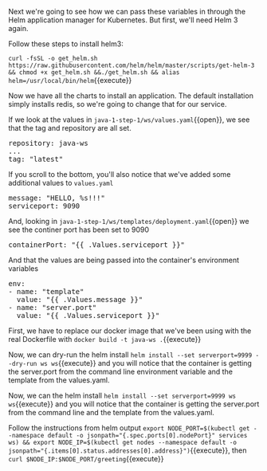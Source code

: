 Next we're going to see how we can pass these variables in through the Helm application manager for Kubernetes.  But first, we'll need Helm 3 again.

Follow these steps to install helm3:

`curl -fsSL -o get_helm.sh https://raw.githubusercontent.com/helm/helm/master/scripts/get-helm-3 && chmod +x get_helm.sh &&./get_helm.sh && alias helm=/usr/local/bin/helm`{{execute}}

Now we have all the charts to install an application.  The default installation simply installs redis, so we're going to change that for our service.

If we look at the values in `java-1-step-1/ws/values.yaml`{{open}}, we see that the tag and repository are all set.
<pre>
repository: java-ws
...
tag: "latest"
</pre>

If you scroll to the bottom, you'll also notice that we've added some additional values to `values.yaml`
<pre>
message: "HELLO, %s!!!"
serviceport: 9090
</pre>

And, looking in `java-1-step-1/ws/templates/deployment.yaml`{{open}} we see the continer port has been set to 9090
<pre>
containerPort: "{{ .Values.serviceport }}"
</pre>

And that the values are being passed into the container's environment variables
<pre>
env:
- name: "template"
  value: "{{ .Values.message }}"
- name: "server.port"
  value: "{{ .Values.serviceport }}"
</pre>

First, we have to replace our docker image that we've been using with the real Dockerfile with `docker build -t java-ws .`{{execute}}

Now, we can dry-run the helm install `helm install --set serverport=9999 --dry-run ws ws`{{execute}}  and you will notice that the container is getting the server.port from the command line environment variable and the template from the values.yaml.

Now, we can the helm install `helm install --set serverport=9999 ws ws`{{execute}}  and you will notice that the container is getting the server.port from the command line and the template from the values.yaml.

Follow the instructions from helm output `export NODE_PORT=$(kubectl get --namespace default -o jsonpath="{.spec.ports[0].nodePort}" services ws) && export NODE_IP=$(kubectl get nodes --namespace default -o jsonpath="{.items[0].status.addresses[0].address}")`{{execute}}, then `curl $NODE_IP:$NODE_PORT/greeting`{{execute}}

